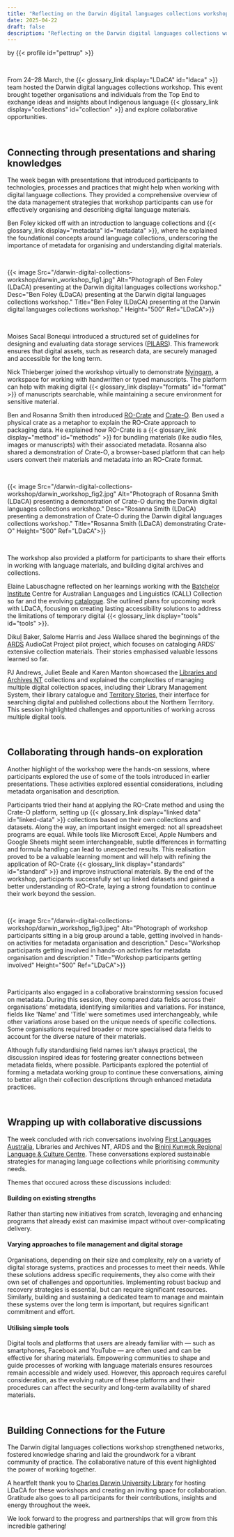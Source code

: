 ```yaml
---
title: "Reflecting on the Darwin digital languages collections workshop"
date: 2025-04-22
draft: false
description: "Reflecting on the Darwin digital languages collections workshop"
---
```


by {{< profile id="pettrup" >}}

<br>

From 24–28 March, the {{< glossary_link display="LDaCA" id="ldaca" >}} team hosted the Darwin digital languages collections workshop. This event brought together organisations and individuals from the Top End to exchange ideas and insights about Indigenous language {{< glossary_link display="collections" id="collection" >}} and explore collaborative opportunities.

<br>

## Connecting through presentations and sharing knowledges

The week began with presentations that introduced participants to technologies, processes and practices that might help when working with digital language collections. They provided a comprehensive overview of the data management strategies that workshop participants can use for effectively organising and describing digital language materials.

Ben Foley kicked off with an introduction to language collections and {{< glossary_link display="metadata" id="metadata" >}}, where he explained the foundational concepts around language collections, underscoring the importance of metadata for organising and understanding digital materials.

<br>

{{< image Src="/darwin-digital-collections-workshop/darwin_workshop_fig1.jpg" Alt="Photograph of Ben Foley (LDaCA) presenting at the Darwin digital languages collections workshop." Desc="Ben Foley (LDaCA) presenting at the Darwin digital languages collections workshop." Title="Ben Foley (LDaCA) presenting at the Darwin digital languages collections workshop." Height="500" Ref="LDaCA">}}

<br>

Moises Sacal Bonequi introduced a structured set of guidelines for designing and evaluating data storage services ([PILARS](https://pilars-protocols.github.io/pilars/)). This framework ensures that digital assets, such as research data, are securely managed and accessible for the long term.

Nick Thieberger joined the workshop virtually to demonstrate [Nyingarn](https://nyingarn.net/), a workspace for working with handwritten or typed manuscripts. The platform can help with making digital {{< glossary_link display="formats" id="format" >}} of manuscripts searchable, while maintaining a secure environment for sensitive material.

Ben and Rosanna Smith then introduced [RO-Crate](https://www.researchobject.org/ro-crate/) and [Crate-O](https://language-research-technology.github.io/crate-o/#/). Ben used a physical crate as a metaphor to explain the RO-Crate approach to packaging data. He explained how RO-Crate is a {{< glossary_link display="method" id="methods" >}} for bundling materials (like audio files, images or manuscripts) with their associated metadata. Rosanna also shared a demonstration of Crate-O, a browser-based platform that can help users convert their materials and metadata into an RO-Crate format.

<br>

{{< image Src="/darwin-digital-collections-workshop/darwin_workshop_fig2.jpg" Alt="Photograph of Rosanna Smith (LDaCA) presenting a demonstration of Crate-O during the Darwin digital languages collections workshop." Desc="Rosanna Smith (LDaCA) presenting a demonstration of Crate-O during the Darwin digital languages collections workshop." Title="Rosanna Smith (LDaCA) demonstrating Crate-O" Height="500" Ref="LDaCA">}}

<br>

The workshop also provided a platform for participants to share their efforts in working with language materials, and building digital archives and collections.

Elaine Labuschagne reflected on her learnings working with the [Batchelor Institute](https://www.batchelor.edu.au/) Centre for Australian Languages and Linguistics (CALL) Collection so far and the evolving [catalogue](https://callcollection.batchelor.edu.au/). She outlined plans for upcoming work with LDaCA, focusing on creating lasting accessibility solutions to address the limitations of temporary digital {{< glossary_link display="tools" id="tools" >}}.

Dikuḻ Baker, Salome Harris and Jess Wallace shared the beginnings of the [ARDS](https://www.ards.com.au/) AudioCat Project pilot project, which focuses on cataloging ARDS' extensive collection materials. Their stories emphasised valuable lessons learned so far.

PJ Andrews, Juliet Beale and Karen Manton showcased the [Libraries and Archives NT](https://lant.nt.gov.au/) collections and explained the complexities of managing multiple digital collection spaces, including their Library Management System, their library catalogue and [Territory Stories](https://territorystories.nt.gov.au/), their interface for searching digital and published collections about the Northern Territory. This session highlighted challenges and opportunities of working across multiple digital tools.

<br>

## Collaborating through hands-on exploration

Another highlight of the workshop were the hands-on sessions, where participants explored the use of some of the tools introduced in earlier presentations. These activities explored essential considerations, including metadata organisation and description.

Participants tried their hand at applying the RO-Crate method and using the Crate-O platform, setting up {{< glossary_link display="linked data" id="linked-data" >}} collections based on their own collections and datasets. Along the way, an important insight emerged: not all spreadsheet programs are equal. While tools like Microsoft Excel, Apple Numbers and Google Sheets might seem interchangeable, subtle differences in formatting and formula handling can lead to unexpected results. This realisation proved to be a valuable learning moment and will help with refining the application of RO-Crate {{< glossary_link display="standards" id="standard" >}} and improve instructional materials. By the end of the workshop, participants successfully set up linked datasets and gained a better understanding of RO-Crate, laying a strong foundation to continue their work beyond the session.

<br>

{{< image Src="/darwin-digital-collections-workshop/darwin_workshop_fig3.jpeg" Alt="Photograph of workshop participants sitting in a big group around a table, getting involved in hands-on activities for metadata organisation and description." Desc="Workshop participants getting involved in hands-on activities for metadata organisation and description." Title="Workshop participants getting involved" Height="500" Ref="LDaCA">}}

<br>

Participants also engaged in a collaborative brainstorming session focused on metadata. During this session, they compared data fields across their organisations' metadata, identifying similarities and variations. For instance, fields like 'Name' and 'Title' were sometimes used interchangeably, while other variations arose based on the unique needs of specific collections. Some organisations required broader or more specialised data fields to account for the diverse nature of their materials.

Although fully standardising field names isn't always practical, the discussion inspired ideas for fostering greater connections between metadata fields, where possible. Participants explored the potential of forming a metadata working group to continue these conversations, aiming to better align their collection descriptions through enhanced metadata practices.

<br>

## Wrapping up with collaborative discussions

The week concluded with rich conversations involving [First Languages Australia](https://www.firstlanguages.org.au/), Libraries and Archives NT, ARDS and the [Bininj Kunwok Regional Language & Culture Centre](https://www.bininjkunwok.org.au/). These conversations explored sustainable strategies for managing language collections while prioritising community needs.

Themes that occured across these discussions included:

#### Building on existing strengths

Rather than starting new initiatives from scratch, leveraging and enhancing programs that already exist can maximise impact without over-complicating delivery.

#### Varying approaches to file management and digital storage

Organisations, depending on their size and complexity, rely on a variety of digital storage systems, practices and processes to meet their needs. While these solutions address specific requirements, they also come with their own set of challenges and opportunities. Implementing robust backup and recovery strategies is essential, but can require significant resources. Similarly, building and sustaining a dedicated team to manage and maintain these systems over the long term is important, but requires significant commitment and effort.

#### Utilising simple tools

Digital tools and platforms that users are already familiar with — such as smartphones, Facebook and YouTube — are often used and can be effective for sharing materials. Empowering communities to shape and guide processes of working with language materials ensures resources remain accessible and widely used. However, this approach requires careful consideration, as the evolving nature of these platforms and their procedures can affect the security and long-term availability of shared materials.

<br>

## Building Connections for the Future

The Darwin digital languages collections workshop strengthened networks, fostered knowledge sharing and laid the groundwork for a vibrant community of practice. The collaborative nature of this event highlighted the power of working together.

A heartfelt thank you to [Charles Darwin University Library](https://www.cdu.edu.au/library) for hosting LDaCA for these workshops and creating an inviting space for collaboration. Gratitude also goes to all participants for their contributions, insights and energy throughout the week.

We look forward to the progress and partnerships that will grow from this incredible gathering!

<br>
